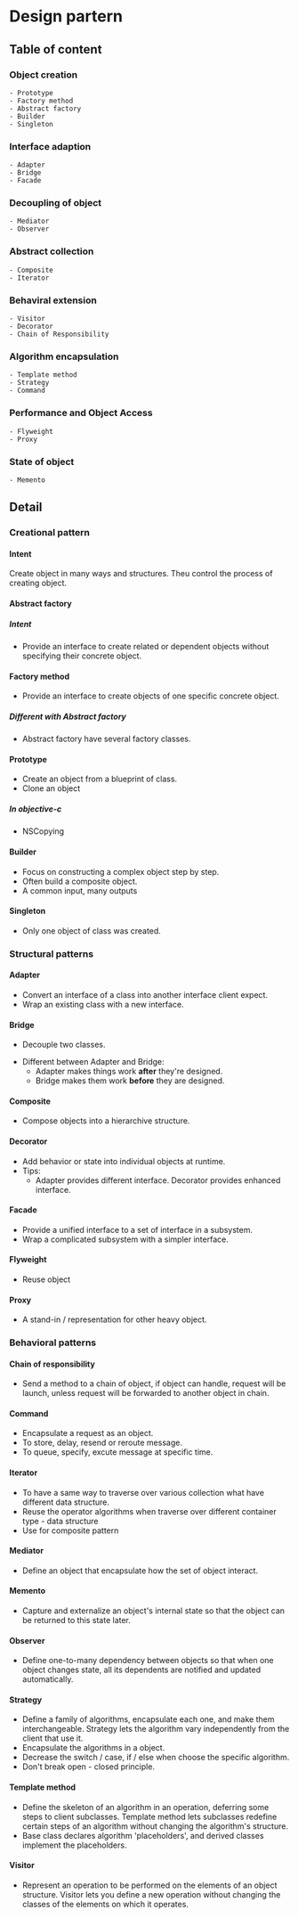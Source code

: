 # Design partern

## Table of content

### Object creation

	- Prototype
	- Factory method
	- Abstract factory
	- Builder
	- Singleton

### Interface adaption
	
	- Adapter
	- Bridge
	- Facade
	
### Decoupling of object

	- Mediator
	- Observer

### Abstract collection

	- Composite
	- Iterator

### Behaviral extension

	- Visitor
	- Decorator
	- Chain of Responsibility

### Algorithm encapsulation

	- Template method
	- Strategy
	- Command

### Performance and Object Access

	- Flyweight
	- Proxy

### State of object

	- Memento

## Detail

### Creational pattern

#### Intent

Create object in many ways and structures. Theu control the process of creating object.

#### Abstract factory

##### Intent

- Provide an interface to create 	related or dependent objects without specifying their concrete object.

#### Factory method

- Provide an interface to create objects of one specific concrete object.

##### Different with Abstract factory

- Abstract factory have several factory classes.

#### Prototype

- Create an object from a blueprint of class.
- Clone an object

##### In objective-c

- NSCopying

#### Builder

- Focus on constructing a complex object step by step.
- Often build a composite object.
- A common input, many outputs

#### Singleton

- Only one object of class was created.

### Structural patterns

#### Adapter

- Convert an interface of a class into another interface client expect.
- Wrap an existing class with a new interface.

#### Bridge

- Decouple two classes.

* Different between Adapter and Bridge:
	- Adapter makes things work **after** they're designed.
	- Bridge makes them work **before** they are designed.

#### Composite

- Compose objects into a hierarchive structure.

#### Decorator

- Add behavior or state into individual objects at runtime.
- Tips:
	- Adapter provides different interface. Decorator provides enhanced interface.

#### Facade

- Provide a unified interface to a set of interface in a subsystem.
- Wrap a complicated subsystem with a simpler interface.

#### Flyweight

- Reuse object

#### Proxy

- A stand-in / representation for other heavy object.

### Behavioral patterns

#### Chain of responsibility

- Send a method to a chain of object, if object can handle, request will be launch, unless request will be forwarded to another object in chain.

#### Command

- Encapsulate a request as an object.
- To store, delay, resend or reroute message.
- To queue, specify, excute message at specific time.

#### Iterator

- To have a same way to traverse over various collection what have different data structure.
- Reuse the operator algorithms when traverse over different container type - data structure
- Use for composite pattern

#### Mediator

- Define an object that encapsulate how the set of object interact.

#### Memento

- Capture and externalize an object's internal state so that the object can be returned to this state later. 

#### Observer

- Define one-to-many dependency between objects so that when one object changes state, all its dependents are notified and updated automatically.

#### Strategy

- Define a family of algorithms, encapsulate each one, and make them interchangeable. Strategy lets the algorithm vary independently from the client that use it.
- Encapsulate the algorithms in a object.
- Decrease the switch / case, if / else when choose the specific algorithm.
- Don't break open - closed principle.

#### Template method

- Define the skeleton of an algorithm in an operation, deferring some steps to client subclasses. Template method lets subclasses redefine certain steps of an algorithm without changing the algorithm's structure.
- Base class declares algorithm 'placeholders', and derived classes implement the placeholders.

#### Visitor

- Represent an operation to be performed on the elements of an object structure. Visitor lets you define a new operation without changing the classes of the elements on which it operates.

